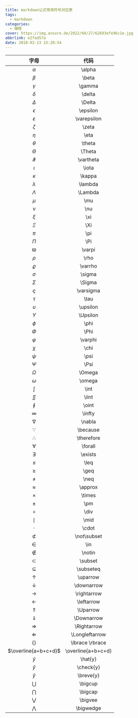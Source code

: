 ```yaml
---
title: markdown公式常用符号对应表
tags:
  - markdown
categories:
  - 编程
cover: https://img.ansore.de/2022/04/27/62693efe96c1e.jpg
abbrlink: e2fad57a
date: 2018-02-23 15:20:54
---
```


|         字母         |        代码        |
| :------------------: | :----------------: |
|       $\alpha$       |       \alpha       |
|       $\beta$        |       \beta        |
|       $\gamma$       |       \gamma       |
|       $\delta$       |       \delta       |
|       $\Delta$       |       \Delta       |
|      $\epsilon$      |      \epsilon      |
|    $\varepsilon$     |    \varepsilon     |
|       $\zeta$        |       \zeta        |
|        $\eta$        |        \eta        |
|       $\theta$       |       \theta       |
|       $\Theta$       |       \Theta       |
|     $\vartheta$      |     \vartheta      |
|       $\iota$        |       \iota        |
|       $\kappa$       |       \kappa       |
|      $\lambda$       |      \lambda       |
|      $\Lambda$       |      \Lambda       |
|        $\mu$         |        \mu         |
|        $\nu$         |        \nu         |
|        $\xi$         |        \xi         |
|        $\Xi$         |        \Xi         |
|        $\pi$         |        \pi         |
|        $\Pi$         |        \Pi         |
|       $\varpi$       |       \varpi       |
|        $\rho$        |        \rho        |
|      $\varrho$       |      \varrho       |
|       $\sigma$       |       \sigma       |
|       $\Sigma$       |       \Sigma       |
|     $\varsigma$      |     \varsigma      |
|        $\tau$        |        \tau        |
|      $\upsilon$      |      \upsilon      |
|      $\Upsilon$      |      \Upsilon      |
|        $\phi$        |        \phi        |
|        $\Phi$        |        \Phi        |
|      $\varphi$       |      \varphi       |
|        $\chi$        |        \chi        |
|        $\psi$        |        \psi        |
|        $\Psi$        |        \Psi        |
|       $\Omega$       |       \Omega       |
|       $\omega$       |       \omega       |
|        $\int$        |        \int        |
|       $\iint$        |       \iint        |
|       $\oint$        |       \oint        |
|       $\infty$       |       \infty       |
|       $\nabla$       |       \nabla       |
|      $\because$      |      \because      |
|     $\therefore$     |     \therefore     |
|      $\forall$       |      \forall       |
|      $\exists$       |      \exists       |
|        $\leq$        |        \leq        |
|        $\geq$        |        \geq        |
|        $\neq$        |        \neq        |
|      $\approx$       |      \approx       |
|       $\times$       |       \times       |
|        $\pm$         |        \pm         |
|        $\div$        |        \div        |
|        $\mid$        |        \mid        |
|       $\cdot$        |       \cdot        |
|    $\not\subset$     |    \not\subset     |
|        $\in$         |        \in         |
|       $\notin$       |       \notin       |
|      $\subset$       |      \subset       |
|     $\subseteq$      |     \subseteq      |
|      $\uparrow$      |      \uparrow      |
|     $\downarrow$     |     \downarrow     |
|    $\rightarrow$     |    \rightarrow     |
|     $\leftarrow$     |     \leftarrow     |
|      $\Uparrow$      |      \Uparrow      |
|     $\Downarrow$     |     \Downarrow     |
|    $\Rightarrow$     |    \Rightarrow     |
|   $\Longleftarrow$   |   \Longleftarrow   |
|  $\lbrace \rbrace$   |  \lbrace \rbrace   |
| $\overline{a+b+c+d}$ | \overline{a+b+c+d} |
|      $\hat{y}$       |      \hat{y}       |
|     $\check{y}$      |     \check{y}      |
|     $\breve{y}$      |     \breve{y}      |
|      $\bigcup$       |      \bigcup       |
|      $\bigcap$       |      \bigcap       |
|      $\bigvee$       |      \bigvee       |
|     $\bigwedge$      |     \bigwedge      |

